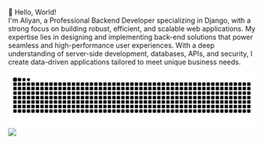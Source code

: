 
👋 Hello, World!
</br>
I'm Aliyan, a Professional Backend Developer specializing in Django, with a strong focus on building robust, efficient, and scalable web applications. My expertise lies in designing and implementing back-end solutions that power seamless and high-performance user experiences. With a deep understanding of server-side development, databases, APIs, and security, I create data-driven applications tailored to meet unique business needs.

<img src="https://raw.githubusercontent.com/Aliyan167/Aliyan167/output/github-contribution-grid-snake-dark.svg" alt="Snake animation" />
<img src="file:///C:/Users/Administrator/Desktop/68747470733a2f2f736b696c6c69636f6e732e6465762f69636f6e733f693d72656163742c626f6f7473747261702c68746d6c2c6373732c7673636f64652c6769746875622c6669676d612c6769742c63.svg"/>

</div>
